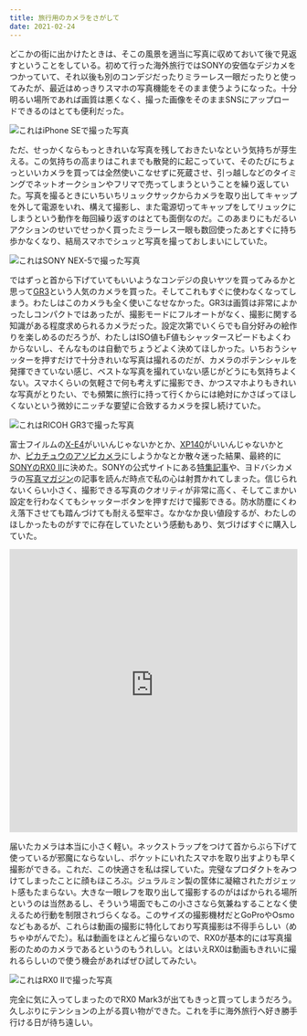 ```yaml
---
title: 旅行用のカメラをさがして
date: 2021-02-24
---
```


どこかの街に出かけたときは、そこの風景を適当に写真に収めておいて後で見返すということをしている。初めて行った海外旅行ではSONYの安価なデジカメをつかっていて、それ以後も別のコンデジだったりミラーレス一眼だったりと使ってみたが、最近はめっきりスマホの写真機能をそのまま使うようになった。十分明るい場所であれば画質は悪くなく、撮った画像をそのままSNSにアップロードできるのはとても便利だった。

![これはiPhone SEで撮った写真](https://photos.smugmug.com/photos/i-7dT2fSN/0/213339e0/X3/i-7dT2fSN-X3.jpg)

ただ、せっかくならもっときれいな写真を残しておきたいなという気持ちが芽生える。この気持ちの高まりはこれまでも散発的に起こっていて、そのたびにちょっといいカメラを買っては全然使いこなせずに死蔵させ、引っ越しなどのタイミングでネットオークションやフリマで売ってしまうということを繰り返していた。写真を撮るときにいちいちリュックサックからカメラを取り出してキャップを外して電源をいれ、構えて撮影し、また電源切ってキャップをしてリュックにしまうという動作を毎回繰り返すのはとても面倒なのだ。このあまりにもだるいアクションのせいでせっかく買ったミラーレス一眼も数回使ったあとすぐに持ち歩かなくなり、結局スマホでシュッと写真を撮っておしまいにしていた。

![これはSONY NEX-5で撮った写真](https://photos.smugmug.com/photos/i-v3dBKg7/0/bd9465b0/X3/i-v3dBKg7-X3.jpg)

ではずっと首から下げていてもいいようなコンデジの良いヤツを買ってみるかと思って[GR3](http://www.ricoh-imaging.co.jp/japan/products/gr-3/)という人気のカメラを買った。そしてこれもすぐに使わなくなってしまう。わたしはこのカメラも全く使いこなせなかった。GR3は画質は非常によかったしコンパクトではあったが、撮影モードにフルオートがなく、撮影に関する知識がある程度求められるカメラだった。設定次第でいくらでも自分好みの絵作りを楽しめるのだろうが、わたしはISO値もF値もシャッタースピードもよくわからないし、そんなものは自動でちょうどよく決めてほしかった。いちおうシャッターを押すだけで十分きれいな写真は撮れるのだが、カメラのポテンシャルを発揮できていない感じ、ベストな写真を撮れていない感じがどうにも気持ちよくない。スマホくらいの気軽さで何も考えずに撮影でき、かつスマホよりもきれいな写真がとりたい、でも頻繁に旅行に持って行くからには絶対にかさばってほしくないという微妙にニッチな要望に合致するカメラを探し続けていた。

![これはRICOH GR3で撮った写真](https://photos.smugmug.com/photos/i-M6H3gGw/0/be3a835f/X3/i-M6H3gGw-X3.jpg)

富士フイルムの[X-E4](https://dc.watch.impress.co.jp/docs/review/newproduct/1301748.html)がいいんじゃないかとか、[XP140](https://fujifilm-x.com/ja-jp/products/cameras/xp140/)がいいんじゃないかとか、[ピカチュウのアソビカメラ](https://cweb.canon.jp/camera/dcam/inspicrec/pika/)にしようかなとか散々迷った結果、最終的に[SONYのRX0 II](https://www.sony.jp/cyber-shot/products/DSC-RX0M2/)に決めた。SONYの公式サイトにある[特集記事](https://www.sony.jp/cyber-shot/rx_tcc/rx0_creatorsvoice/page03.html)や、ヨドバシカメラの[写真マガジン](http://photo.yodobashi.com/sony/camera/rx0m2/)の記事を読んだ時点で私の心は射貫かれてしまった。信じられないくらい小さく、撮影できる写真のクオリティが非常に高く、そしてこまかい設定を行わなくてもシャッターボタンを押すだけで撮影できる。防水防塵にくわえ落下させても踏んづけても耐える堅牢さ。なかなか良い値段するが、わたしのほしかったものがすでに存在していたという感動もあり、気づけばすぐに購入していた。

<iframe width="100%" height="496" src="https://www.youtube-nocookie.com/embed/suQCw0NyBiA?controls=0" frameborder="0" allow="accelerometer; autoplay; clipboard-write; encrypted-media; gyroscope; picture-in-picture" allowfullscreen></iframe>

届いたカメラは本当に小さく軽い。ネックストラップをつけて首からぶら下げて使っているが邪魔にならないし、ポケットにいれたスマホを取り出すよりも早く撮影ができる。これだ、この快適さを私は探していた。完璧なプロダクトをみつけてしまったことに顔もほころぶ。ジュラルミン製の筐体に凝縮されたガジェット感もたまらない。大きな一眼レフを取り出して撮影するのがはばかられる場所というのは当然あるし、そういう場面でもこの小ささなら気兼ねすることなく使えるため行動を制限されづらくなる。このサイズの撮影機材だとGoProやOsmoなどもあるが、これらは動画の撮影に特化しており写真撮影は不得手らしい（めちゃゆがんでた）。私は動画をほとんど撮らないので、RX0が基本的には写真撮影のためのカメラであるというのもうれしい。とはいえRX0は動画もきれいに撮れるらしいので使う機会があればぜひ試してみたい。

![これはRX0 IIで撮った写真](https://photos.smugmug.com/photos/i-wxDvtR9/0/8b5103a8/X3/i-wxDvtR9-X3.jpg)

完全に気に入ってしまったのでRX0 Mark3が出てもきっと買ってしまうだろう。久しぶりにテンションの上がる買い物ができた。これを手に海外旅行へ好き勝手行ける日が待ち遠しい。
